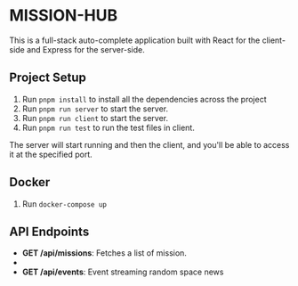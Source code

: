 # MISSION-HUB

This is a full-stack auto-complete application built with React for the client-side and Express for the server-side.

## Project Setup

1. Run `pnpm install` to install all the dependencies across the project
2. Run `pnpm run server` to start the server.
3. Run `pnpm run client` to start the server.
4. Run `pnpm run test` to run the test files in client.

The server will start running and then the client, and you'll be able to access it at the specified port.

## Docker

1. Run `docker-compose up`

## API Endpoints

- **GET /api/missions**: Fetches a list of mission.
- 
- **GET /api/events**: Event streaming random space news

